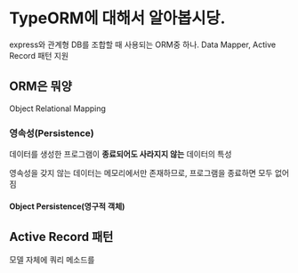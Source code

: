 # TypeORM에 대해서 알아봅시당. 

express와 관계형 DB를 조합할 때 사용되는 ORM중 하나.
Data Mapper, Active Record 패턴 지원

## ORM은 뭐양 

Object Relational Mapping

### 영속성(Persistence)

데이터를 생성한 프로그램이 **종료되어도 사라지지 않는** 데이터의 특성 

영속성을 갖지 않는 데이터는 메모리에서만 존재하므로, 프로그램을 종료하면 모두 없어짐

#### Object Persistence(영구적 객체)

## Active Record 패턴 

모델 자체에 쿼리 메소드를 